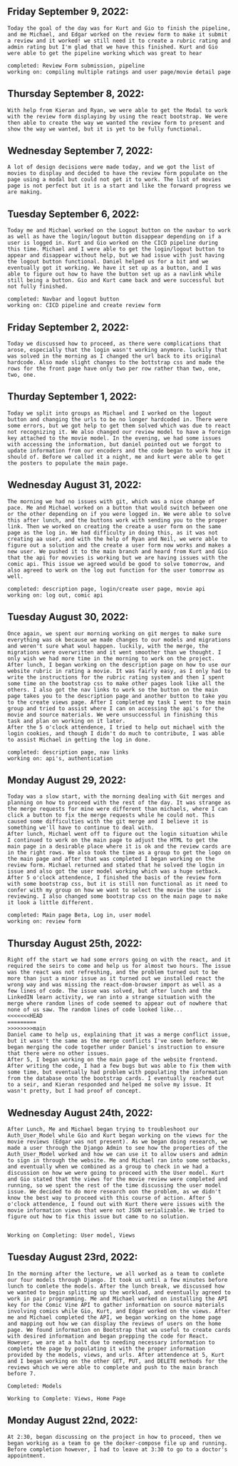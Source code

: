## Friday September 9, 2022:
    Today the goal of the day was for Kurt and Gio to finish the pipeline, and me Michael, and Edgar worked on the review form to make it submit a review and it worked! we still need it to create a rubric rating and admin rating but I'm glad that we have this finished. Kurt and Gio were able to get the pipeline working which was great to hear

    completed: Review Form submission, pipeline
    working on: compiling multiple ratings and user page/movie detail page


## Thursday September 8, 2022:
    With help from Kieran and Ryan, we were able to get the Modal to work with the review form displaying by using the react bootstrap. We were then able to create the way we wanted the review form to present and show the way we wanted, but it is yet to be fully functional.

## Wednesday September 7, 2022:
    A lot of design decisions were made today, and we got the list of movies to display and decided to have the review form populate on the page using a modal but could not get it to work. The list of movies page is not perfect but it is a start and like the forward progress we are making.

## Tuesday September 6, 2022:
    Today me and Michael worked on the Logout button on the navbar to work as well as have the login/logout button disappear depending on if a user is logged in. Kurt and Gio worked on the CICD pipeline during this time. Michael and I were able to get the login/logout button to appear and disappear without help, but we had issue with just having the logout button functional. Daniel helped us for a bit and we eventually got it working. We have it set up as a button, and I was able to figure out how to have the button set up as a navlink while still being a button. Gio and Kurt came back and were successful but not fully finished.

    completed: Navbar and logout button
    working on: CICD pipeline and create review form

## Friday September 2, 2022:
    Today we discussed how to proceed, as there were complications that arose, especially that the login wasn't working anymore. luckily that was solved in the morning as I changed the url back to its original hardcode. Also made slight changes to the bottstrap css and made the rows for the front page have only two per row rather than two, one, two, one.

## Thurday September 1, 2022:
    Today we split into groups as Michael and I worked on the logout button and changing the urls to be no longer hardcoded in. There were some errors, but we got help to get them solved which was due to react not recognizing it. We also changed our review model to have a foreign key attached to the movie model. In the evening, we had some issues with accessing the information, but daniel pointed out we forgot to update information from our encoders and the code began to work how it should of. Before we called it a night, me and kurt were able to get the posters to populate the main page.

## Wednesday August 31, 2022:
    The morning we had no issues with git, which was a nice change of pace. Me and Michael worked on a button that would switch between one or the other depending on if you were logged in. We were able to solve this after lunch, and the buttons work with sending you to the proper link. Then we worked on creating the create a user form on the same page as the log in. We had difficulty in doing this, as it was not creating aa user, and with the help of Ryan and Neil, we were able to figure out a solution and the create a user form now works and makes a new user. We pushed it to the main branch and heard from Kurt and Gio that the api for movvies is working but we are having issues with the comic api. This issue we agreed would be good to solve tomorrow, and also agreed to work on the log out function for the user tomorrow as well.

    completed: description page, login/create user page, movie api
    working on: log out, comic api

## Tuesday August 30, 2022:
    Once again, we spent our morning working on git merges to make sure everything was ok because we made changes to our models and migrations and weren't sure what woul happen. luckily, with the merge, the migrations were overwritten and it went smoother than we thought. I only wish we had more time in the morning to work on the project.
    After lunch, I began working on the description page on how to use our website rubric in rating a movie. It was fairly easy, as I only had to write the instructions for the rubric rating system and then I spent some time on the bootstrap css to make other pages look like all the others. I also got the nav links to work so the button on the main page takes you to the description page and another button to take you to the create views page. After I completed my task I went to the main group and tried to assist where I can on accessing the api's for the movie and source materials. We were unsuccessful in finishing this task and plan on working on it later.
    After the 5 o'clock attendence, I tried to help out michael with the login cookies, and though I didn't do much to contribute, I was able to assist Michael in getting the log in done.

    completed: description page, nav links
    working on: api's, authentication

## Monday August 29, 2022:
    Today was a slow start, with the morning dealing with Git merges and planning on how to proceed with the rest of the day. It was strange as the merge requests for mine were different than michaels, where I can click a button to fix the merge requests while he could not. This caused some difficulties with the git merge and I believe it is something we'll have to continue to deal with. 
    After lunch, Michael went off to figure out the login situation while I continued to work on the main page to adjust the HTML to get the main page in a desirable place where it is ok and the review cards are in the right rows. We also took the time as a group to get the logo on the main page and after that was completed I began working on the review form. Michael returned and stated that he solved the login in issue and also got the user model working which was a huge setback. 
    After 5 o'clock attendence, I finished the basis of the review form with some bootstrap css, but it is still non functional as it need to confer with my group on how we want to select the movie the user is reviewing. I also changed some bootstrap css on the main page to make it look a little different. 

    completed: Main page Beta, Log in, user model
    working on: review form

## Thursday August 25th, 2022:
    Right off the start we had some errors going on with the react, and it required the seirs to come and help us for almost two hours. The issue was the react was not refreshing, and the problem turned out to be more than just a minor issue as it turned out we installed react the wrong way and was missing the react-dom-browser import as well as a few lines of code. The issue was solved, but after lunch and the LinkedIN learn activity, we ran into a strange situation with the merge where random lines of code seemed to appear out of nowhere that none of us saw. The random lines of code looked like...
    <<<<<<<HEAD
    =========
    >>>>>>>>main
    Daniel came to help us, explaining that it was a merge conflict issue, but it wasn't the same as the merge conflicts I've seen before. We began merging the code together under Daniel's instruction to ensure that there were no other issues.
    After 5, I began working on the main page of the website frontend. After writing the code, I had a few bugs but was able to fix them with some time, but eventually had problem with populating the information from the database onto the bootstrap cards. I eventually reached out to a seir, and Kieran responded and helped me solve my issue. It wasn't pretty, but I had proof of concept.

## Wednesday August 24th, 2022:
    After Lunch, Me and Michael began trying to troubleshoot our Auth_User_Model while Gio and Kurt began working on the views for the movie reviews (Edgar was not present). As we began doing research, we made a user through the Django Admin to see how the properties of the Auth_User_Model worked and how we can use it to allow users and admin to sign in through the website. Me and Michael ran into some setbacks, and eventually when we combined as a group to check in we had a discussion on how we were going to proceed with the User model. Kurt and Gio stated that the views for the movie review were completed and running, so we spent the rest of the time discussing the user model issue. We decided to do more research oon the problem, as we didn't know the best way to proceed with this course of action. After 5 o'clock attendence, I found out with Kurt there were issues with the movie information views that were not JSON serializable. We tried to figure out how to fix this issue but came to no solution.


    Working on Completing: User model, Views

## Tuesday August 23rd, 2022:
    In the morning after the lecture, we all worked as a team to comlete our four models through Django. It took us until a few minutes before lunch to comlete the models. After the lunch break, we discussed how we wanted to begin splitting up the workload, and eventually agreed to work in pair programming. Me and Michael worked on installing the API key for the Comic Vine API to gather information on source materials involving comics while Gio, Kurt, and Edgar worked on the views. After me and Michael completed the API, we began working on the home page and mapping out how we can display the reviews of users on the home page. We found information on Bootstrap that wa useful to create cards with desired information and began prepping the code for React. However, we are at a halt due to needing necessary information to complete the page by populating it with the proper information provided by the models, views, and urls. After attendence at 5, Kurt and I began working on the other GET, PUT, and DELETE methods for the reviews which we were able to complete and push to the main branch before 7.

    Completed: Models

    Working to Complete: Views, Home Page

## Monday August 22nd, 2022:
    At 2:30, began discussing on the project in how to proceed, then we began working as a team to ge the docker-compose file up and running. Before completion however, I had to leave at 3:30 to go to a doctor's appointment.
